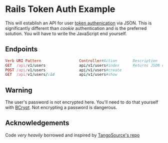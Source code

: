# Rails Token Auth Example

This will establish an API for user [token authenication](http://stackoverflow.com/questions/1592534/what-is-token-based-authentication) via JSON. This is significantly different than *cookie* authentication and is the preferred solution. You will have to write the JavaScript end yourself.

## Endpoints

```ruby
Verb URI Pattern                 Controller#Action       Description
GET  /api/v1/users               api/v1/users#index      Returns JSON of all users
POST /api/v1/users               api/v1/users#create
GET  /api/v1/users/:id           api/v1/users#show
```

## Warning

The user's password is not encrypted here. You'll need to do that yourself with [BCrypt](https://github.com/codahale/bcrypt-ruby). Not encrypting a password is dangerous.

## Acknowledgements

Code *very heavily* borrowed and inspired by [TangoSource's repo](https://github.com/tangosource/rails-api-token-authentication)
